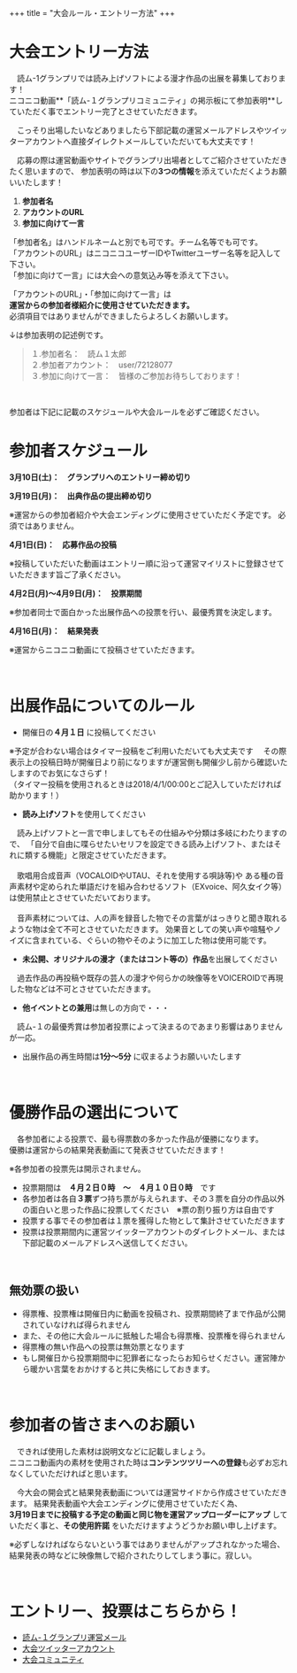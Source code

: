 +++
title = "大会ルール・エントリー方法"
+++

# 大会エントリー方法

　読ム-1グランプリでは読み上げソフトによる漫才作品の出展を募集しております！  
ニコニコ動画**「読ム-１グランプリコミュニティ」の掲示板にて参加表明**していただく事でエントリー完了とさせていただきます。

　こっそり出場したいなどありましたら下部記載の運営メールアドレスやツイッターアカウントへ直接ダイレクトメールしていただいても大丈夫です！

　応募の際は運営動画やサイトでグランプリ出場者としてご紹介させていただきたく思いますので、
参加表明の時は以下の**3つの情報**を添えていただくようお願いいたします！

1. **参加者名**
2. **アカウントのURL**
3. **参加に向けて一言**

「参加者名」はハンドルネームと別でも可です。チーム名等でも可です。  
「アカウントのURL」はニコニコユーザーIDやTwitterユーザー名等を記入して下さい。  
「参加に向けて一言」には大会への意気込み等を添えて下さい。

「アカウントのURL」・「参加に向けて一言」は  
**運営からの参加者様紹介に使用させていただきます。**  
必須項目ではありませんができましたらよろしくお願いします。  

↓は参加表明の記述例です。  

> １.参加者名：　読ム１太郎  
> ２.参加者アカウント：　user/72128077  
> ３.参加に向けて一言：　皆様のご参加お待ちしております！

<br>

<i class="fa fa-exclamation-triangle"></i>
参加者は下記に記載のスケジュールや大会ルールを必ずご確認ください。  

# 参加者スケジュール

**3月10日(土)：　グランプリへのエントリー締め切り**  

**3月19日(月)：　出典作品の提出締め切り**  

<div class="performer_schedule"></div>

※運営からの参加者紹介や大会エンディングに使用させていただく予定です。
必須ではありません。

**4月1日(日)：　応募作品の投稿**  

<div class="performer_schedule"></div>

※投稿していただいた動画はエントリー順に沿って運営マイリストに登録させていただきます旨ご了承ください。

**4月2日(月)～4月9日(月)：　投票期間**  

<div class="performer_schedule"></div>

※参加者同士で面白かった出展作品への投票を行い、最優秀賞を決定します。  

**4月16日(月)：　結果発表**  

<div class="performer_schedule"></div>

※運営からニコニコ動画にて投稿させていただきます。

<br>

# 出展作品についてのルール

- 開催日の**４月１日** に投稿してください

<div class="rule_detail"></div>

※予定が合わない場合はタイマー投稿をご利用いただいても大丈夫です
　その際表示上の投稿日時が開催日より前になりますが運営側も開催少し前から確認いたしますのでお気になさらず！<br>
（タイマー投稿を使用されるときは2018/4/1/00:00とご記入していただければ助かります！）

- <b>読み上げソフト</b>を使用してください

<div class="rule_detail"></div>

　読み上げソフトと一言で申しましてもその仕組みや分類は多岐にわたりますので、
「自分で自由に喋らせたいセリフを設定できる読み上げソフト、またはそれに類する機能」と限定させていただきます。
<br><br>
　歌唱用合成音声（VOCALOIDやUTAU、それを使用する唄詠等)や ある種の音声素材や定められた単語だけを組み合わせるソフト（EXvoice、阿久女イク等）は使用禁止とさせていただいております。
<br><br>
　音声素材については、人の声を録音した物でその言葉がはっきりと聞き取れるような物は全て不可とさせていただきます。
効果音としての笑い声や喧騒やノイズに含まれている、ぐらいの物やそのように加工した物は使用可能です。  

- <b>未公開、オリジナルの漫才（またはコント等の）作品</b>を出展してください

<div class="rule_detail"></div>

　過去作品の再投稿や既存の芸人の漫才や何らかの映像等をVOICEROIDで再現した物などは不可とさせていただきます。  

- <b>他イベントとの兼用</b>は無しの方向で・・・

<div class="rule_detail"></div>

　読ム-１の最優秀賞は参加者投票によって決まるのであまり影響はありませんが一応。

- 出展作品の再生時間は**1分～5分** に収まるようお願いいたします

<br>

# 優勝作品の選出について

　各参加者による投票で、最も得票数の多かった作品が優勝になります。  
優勝は運営からの結果発表動画にて発表させていただきます！

※各参加者の投票先は開示されません。

<div class="rule"></div>

- 投票期間は　**４月２日０時　～　４月１０日０時**　です
- 各参加者は各自**３票**ずつ持ち票が与えられます、その３票を自分の作品以外の面白いと思った作品に投票してください　※票の割り振り方は自由です
- 投票する事でその参加者は１票を獲得した物として集計させていただきます
- 投票は投票期間内に運営ツイッターアカウントのダイレクトメール、または下部記載のメールアドレスへ送信してください。

<br>

## 無効票の扱い

<div class="rule"></div>

- 得票権、投票権は開催日内に動画を投稿され、投票期間終了まで作品が公開されていなければ得られません
- また、その他に大会ルールに抵触した場合も得票権、投票権を得られません
- 得票権の無い作品への投票は無効票となります
- もし開催日から投票期間中に犯罪者になったらお知らせください。運営陣から暖かい言葉をおかけすると共に失格にしておきます。

<br>

# 参加者の皆さまへのお願い

　できれば使用した素材は説明文などに記載しましょう。  
ニコニコ動画内の素材を使用された時は**コンテンツツリーへの登録**も必ずお忘れなくしていただければと思います。  

　今大会の開会式と結果発表動画については運営サイドから作成させていただきます。
結果発表動画や大会エンディングに使用させていただく為、  
**3月19日までに投稿する予定の動画と同じ物を運営アップローダーにアップ**
していただく事と、**その使用許諾**
をいただけますようどうかお願い申し上げます。  

 ※必ずしなければならないという事ではありませんがアップされなかった場合、
 結果発表の時などに映像無しで紹介されたりしてしまう事に。寂しい。

 <br>

# エントリー、投票はこちらから！

- [読ム-１グランプリ運営メール](<mailto:yomuwan@outlook.jp>)
- [大会ツイッターアカウント](https://twitter.com/Yomu_1GP)
- [大会コミュニティ](https://com.nicovideo.jp/community/co3737919)

 <br>




